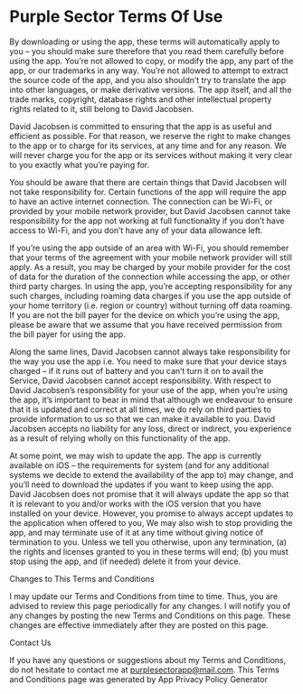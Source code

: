 # Purple Sector Terms Of Use

By downloading or using the app, these terms will automatically apply to you – you should make sure therefore that you read them carefully before using the app. You’re not allowed to copy, or modify the app, any part of the app, or our trademarks in any way. You’re not allowed to attempt to extract the source code of the app, and you also shouldn’t try to translate the app into other languages, or make derivative versions. The app itself, and all the trade marks, copyright, database rights and other intellectual property rights related to it, still belong to David Jacobsen.

David Jacobsen is committed to ensuring that the app is as useful and efficient as possible. For that reason, we reserve the right to make changes to the app or to charge for its services, at any time and for any reason. We will never charge you for the app or its services without making it very clear to you exactly what you’re paying for.

You should be aware that there are certain things that David Jacobsen will not take responsibility for. Certain functions of the app will require the app to have an active internet connection. The connection can be Wi-Fi, or provided by your mobile network provider, but David Jacobsen cannot take responsibility for the app not working at full functionality if you don’t have access to Wi-Fi, and you don’t have any of your data allowance left.

If you’re using the app outside of an area with Wi-Fi, you should remember that your terms of the agreement with your mobile network provider will still apply. As a result, you may be charged by your mobile provider for the cost of data for the duration of the connection while accessing the app, or other third party charges. In using the app, you’re accepting responsibility for any such charges, including roaming data charges if you use the app outside of your home territory (i.e. region or country) without turning off data roaming. If you are not the bill payer for the device on which you’re using the app, please be aware that we assume that you have received permission from the bill payer for using the app.

Along the same lines, David Jacobsen cannot always take responsibility for the way you use the app i.e. You need to make sure that your device stays charged – if it runs out of battery and you can’t turn it on to avail the Service, David Jacobsen cannot accept responsibility.
With respect to David Jacobsen’s responsibility for your use of the app, when you’re using the app, it’s important to bear in mind that although we endeavour to ensure that it is updated and correct at all times, we do rely on third parties to provide information to us so that we can make it available to you. David Jacobsen accepts no liability for any loss, direct or indirect, you experience as a result of relying wholly on this functionality of the app.

At some point, we may wish to update the app. The app is currently available on iOS – the requirements for system (and for any additional systems we decide to extend the availability of the app to) may change, and you’ll need to download the updates if you want to keep using the app. David Jacobsen does not promise that it will always update the app so that it is relevant to you and/or works with the iOS version that you have installed on your device. However, you promise to always accept updates to the application when offered to you, We may also wish to stop providing the app, and may terminate use of it at any time without giving notice of termination to you. Unless we tell you otherwise, upon any termination, (a) the rights and licenses granted to you in these terms will end; (b) you must stop using the app, and (if needed) delete it from your device.

Changes to This Terms and Conditions

I may update our Terms and Conditions from time to time. Thus, you are advised to review this page periodically for any changes. I will notify you of any changes by posting the new Terms and Conditions on this page. These changes are effective immediately after they are posted on this page.

Contact Us

If you have any questions or suggestions about my Terms and Conditions, do not hesitate to contact me at purplesectorapp@mail.com.
This Terms and Conditions page was generated by App Privacy Policy Generator
